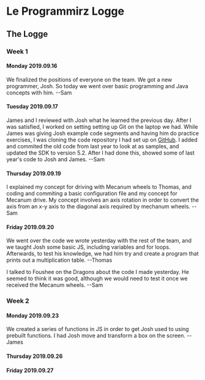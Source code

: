 # Le Programmirz Logge

## The Logge

### Week 1
#### Monday 2019.09.16
We finalized the positions of everyone on the team.
We got a new programmer, Josh.
So today we went over basic programming and Java concepts with him.
--Sam
#### Tuesday 2019.09.17
James and I reviewed with Josh what he learned the previous day.
After I was satisfied, I worked on setting setting up Git on the laptop we had.
While James was giving Josh example code segments and having him do practice exercises,
I was cloning the code repository I had set up on [GitHub](https://github.com/samheiden/SkyStone-Wyverns12889/).
I added and commited the old code from last year to look at as samples,
and updated the SDK to version 5.2.
After I had done this, showed some of last year's code to Josh and James.
--Sam
#### Thursday 2019.09.19
I explained my concept for driving with Mecanum wheels to Thomas, and 
coding and commiting a basic configuration file and my concept for 
Mecanum drive.
My concept involves an axis rotation in order to convert the axis from an x-y axis
to the diagonal axis required by mechanum wheels.
--Sam
#### Friday 2019.09.20
We went over the code we wrote yesterday with the rest of the team, and
we taught Josh some basic JS, including variables and for loops. Afterwards, to test his knowledge, we had him try and create a program that prints out a multiplication table.
--Thomas

I talked to Foushee on the Dragons about the code I made yesterday.
He seemed to think it was good, although we would need to test it once we received the Mecanum wheels.
--Sam

### Week 2
#### Monday 2019.09.23
We created a series of functions in JS in order to get Josh used to using prebuilt functions.
I had Josh move and transform a box on the screen.
--James 
#### Thursday 2019.09.26

#### Friday 2019.09.27
